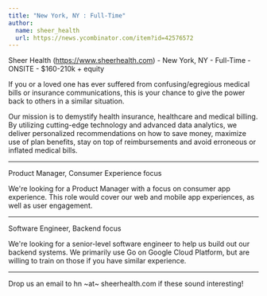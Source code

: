 ```yaml
---
title: "New York, NY : Full-Time"
author:
  name: sheer_health
  url: https://news.ycombinator.com/item?id=42576572
---
```

Sheer Health (<a href="https:&#x2F;&#x2F;www.sheerhealth.com" rel="nofollow">https:&#x2F;&#x2F;www.sheerhealth.com</a>) - New York, NY - Full-Time - ONSITE - $160-210k + equity

If you or a loved one has ever suffered from confusing&#x2F;egregious medical bills or insurance communications, this is your chance to give the power back to others in a similar situation.

Our mission is to demystify health insurance, healthcare and medical billing. By utilizing cutting-edge technology and advanced data analytics, we deliver personalized recommendations on how to save money, maximize use of plan benefits, stay on top of reimbursements and avoid erroneous or inflated medical bills.

---

Product Manager, Consumer Experience focus

We&#x27;re looking for a Product Manager with a focus on consumer app experience. This role would cover our web and mobile app experiences, as well as user engagement.

---

Software Engineer, Backend focus

We&#x27;re looking for a senior-level software engineer to help us build out our backend systems. We primarily use Go on Google Cloud Platform, but are willing to train on those if you have similar experience.

---

Drop us an email to hn ~at~ sheerhealth.com if these sound interesting!
<JobApplication />
